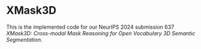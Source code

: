 # XMask3D
This is the implemented code for our NeurIPS 2024 submission 637 *XMask3D: Cross-modal Mask Reasoning for Open Vocabulary 3D Semantic Segmentation.*